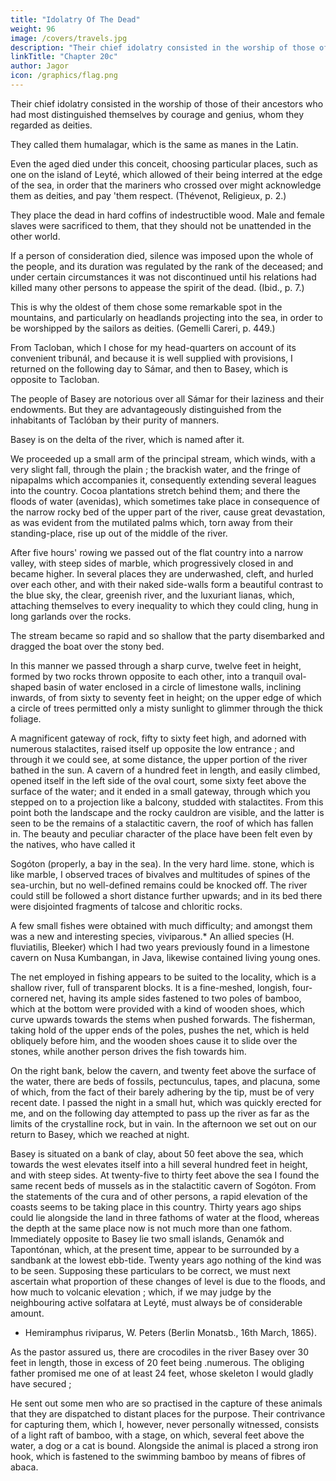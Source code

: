 ```yaml
---
title: "Idolatry Of The Dead"
weight: 96
image: /covers/travels.jpg
description: "Their chief idolatry consisted in the worship of those of their ancestors who had most distinguished themselves by courage and genius, whom they regarded as deities"
linkTitle: "Chapter 20c"
author: Jagor
icon: /graphics/flag.png
---
```



Their chief idolatry consisted in the worship of those of their ancestors who had most distinguished themselves by courage and genius, whom they regarded as deities.

They called them humalagar, which is the same as manes in the Latin.

Even the aged died under this conceit, choosing particular places, such as one on the island of Leyté, which allowed of their being interred at the edge of the sea, in order that the mariners who crossed over might acknowledge them as deities, and pay 'them respect. (Thévenot, Religieux, p. 2.)

They place the dead in hard coffins of indestructible wood. Male and female slaves were sacrificed to them, that they should not be unattended in the other world. 

If a person of consideration died, silence was imposed upon the whole of the people, and its duration was regulated by the rank of the deceased; and under certain circumstances it was not discontinued until his relations had killed many other persons to appease the spirit of the dead. (Ibid., p. 7.)

This is why the oldest of them chose some remarkable spot in the mountains, and particularly on headlands projecting into the sea, in order to be worshipped by the sailors as deities. (Gemelli Careri, p. 449.)

From Tacloban, which I chose for my head-quarters on account of its convenient tribunál, and because it is well supplied with provisions, I returned on the following day to Sámar, and then to Basey, which is opposite to Tacloban. 

The people of Basey are notorious over all Sámar for their laziness and their endowments. But they are advantageously distinguished from the inhabitants of Taclóban by their purity of manners. 

Basey is on the delta of the river, which is named after it. 

We proceeded up a small arm of the principal stream, which winds, with a very slight fall, through the plain ; the brackish water, and the fringe of nipapalms which accompanies it, consequently extending several leagues into the country. Cocoa plantations stretch behind them; and there the floods of water (avenidas), which sometimes take place in consequence of the narrow rocky bed of the upper part of the river, cause great devastation, as was evident from the mutilated palms which, torn away from their standing-place, rise up out of the middle of the river. 

After five hours' rowing we passed out of the flat country into a narrow valley, with steep sides of marble, which progressively closed in and became higher. In several places they are underwashed, cleft, and hurled over each other, and with their naked side-walls form a beautiful contrast to the blue sky, the clear, greenish river, and the luxuriant lianas, which, attaching themselves to every inequality to which they could cling, hung in long garlands over the rocks.

The stream became so rapid and so shallow that the party disembarked and dragged the boat over the stony bed. 

In this manner we passed through a sharp curve, twelve feet in height, formed by two rocks thrown opposite to each other, into a tranquil oval-shaped basin of water enclosed in a circle of limestone walls, inclining inwards, of from sixty to seventy feet in height; on the upper edge of which a circle of trees permitted only a misty sunlight to glimmer through the thick foliage. 

A magnificent gateway of rock, fifty to sixty feet high, and adorned with numerous stalactites, raised itself up opposite the low entrance ; and through it we could see, at some distance, the upper portion of the river bathed in the sun. A cavern of a hundred feet in length, and easily climbed, opened itself in the left side of the oval court, some sixty feet above the surface of the water; and it ended in a small gateway, through which you stepped on to a projection like a balcony, studded with stalactites. From this point both the landscape and the rocky cauldron are visible, and the latter is seen to be the remains of a stalactitic cavern, the roof of which has fallen in. The beauty and peculiar character of the place have been felt even by the natives, who have called it

Sogóton (properly, a bay in the sea). In the very hard lime. stone, which is like marble, I observed traces of bivalves and multitudes of spines of the sea-urchin, but no well-defined remains could be knocked off. The river could still be followed a short distance further upwards; and in its bed there were disjointed fragments of talcose and chloritic rocks.

A few small fishes were obtained with much difficulty; and amongst them was a new and interesting species, viviparous.* An allied species (H. fluviatilis, Bleeker) which I had two years previously found in a limestone cavern on Nusa Kumbangan, in Java, likewise contained living young ones.

The net employed in fishing appears to be suited to the locality, which is a shallow river, full of transparent blocks. It is a fine-meshed, longish, four-cornered net, having its ample sides fastened to two poles of bamboo, which at the bottom were provided with a kind of wooden shoes, which curve upwards towards the stems when pushed forwards. The fisherman, taking hold of the upper ends of the poles, pushes the net, which is held obliquely before him, and the wooden shoes cause it to slide over the stones, while another person drives the fish towards him.

On the right bank, below the cavern, and twenty feet above the surface of the water, there are beds of fossils, pectunculus, tapes, and placuna, some of which, from the fact of their barely adhering by the tip, must be of very recent date. I passed the night in a small hut, which was quickly erected for me, and on the following day attempted to pass up the river as far as the limits of the crystalline rock, but in vain. In the afternoon we set out on our return to Basey, which we reached at night.

Basey is situated on a bank of clay, about 50 feet above the sea, which towards the west elevates itself into a hill several hundred feet in height, and with steep sides. At twenty-five to thirty feet above the sea I found the same recent beds of mussels as in the stalactitic cavern of Sogóton. From the statements of the cura and of other persons, a rapid elevation of the coasts seems to be taking place in this country. Thirty years ago ships could lie alongside the land in three fathoms of water at the flood, whereas the depth at the same place now is not much more than one fathom. Immediately opposite to Basey lie two small islands, Genamók and Tapontónan, which, at the present time, appear to be surrounded by a sandbank at the lowest ebb-tide. Twenty years ago nothing of the kind was to be seen. Supposing these particulars to be correct, we must next ascertain what proportion of these changes of level is due to the floods, and how much to volcanic elevation ; which, if we may judge by the neighbouring active solfatara at Leyté, must always be of considerable amount.

* Hemiramphus riviparus, W. Peters (Berlin Monatsb., 16th March, 1865).

As the pastor assured us, there are crocodiles in the river Basey over 30 feet in length, those in excess of 20 feet being .numerous. The obliging father promised me one of at least 24 feet, whose skeleton I would gladly have secured ; 

He sent out some men who are so practised in the capture of these animals that they are dispatched to distant places for the purpose. Their contrivance for capturing them, which I, however, never personally witnessed, consists of a light raft of bamboo, with a stage, on which, several feet above the water, a dog or a cat is bound. Alongside the animal is placed a strong iron hook, which is fastened to the swimming bamboo by means of fibres of abaca.



